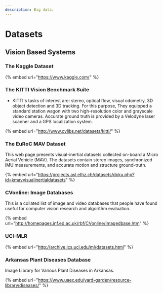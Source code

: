 ```yaml
---
description: Big data.
---
```


# Datasets

## Vision Based Systems

### The Kaggle Dataset

{% embed url="https://www.kaggle.com/" %}

### The KITTI Vision Benchmark Suite

* KITTI's tasks of interest are: stereo, optical flow, visual odometry, 3D object detection and 3D tracking. For this purpose, They equipped a standard station wagon with two high-resolution color and grayscale video cameras. Accurate ground truth is provided by a Velodyne laser scanner and a GPS localization system.

{% embed url="http://www.cvlibs.net/datasets/kitti/" %}

### The EuRoC MAV Dataset <a id="the_euroc_mav_dataset"></a>

This web page presents visual-inertial datasets collected on-board a Micro Aerial Vehicle \(MAV\). The datasets contain stereo images, synchronized IMU measurements, and accurate motion and structure ground-truth.

{% embed url="https://projects.asl.ethz.ch/datasets/doku.php?id=kmavvisualinertialdatasets" %}

### CVonline: Image Databases

This is a collated list of image and video databases that people have found useful for computer vision research and algorithm evaluation.

{% embed url="http://homepages.inf.ed.ac.uk/rbf/CVonline/Imagedbase.htm" %}

### UCI-MLR

{% embed url="http://archive.ics.uci.edu/ml/datasets.html" %}

### Arkansas Plant Diseases Database

Image Library for Various Plant Diseases in Arkansas.

{% embed url="https://www.uaex.edu/yard-garden/resource-library/diseases/" %}



### 

